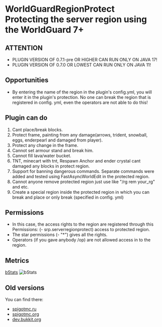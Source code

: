 # WorldGuardRegionProtect Protecting the server region using the WorldGuard 7+

## ATTENTION

* PLUGIN VERSION OF 0.7.1-pre OR HIGHER CAN RUN ONLY ON JAVA 17!
* PLUGIN VERSION OF 0.7.0 OR LOWEST CAN RUN ONLY ON JAVA 11!

## Opportunities

* By entering the name of the region in the plugin's config.yml, you will enter it in the plugin's protection. No one can break the region that is registered in config. yml, even the operators are not able to do this!

## Plugin can do

1. Cant place/break blocks.
2. Protect frame, painting from any damage(arrows, trident, snowball, eggs, enderpearl and damaged from player).
3. Protect any change in the frame.
4. Cannot set armour stand and break him.
5. Cannot fill lava/water bucket.
6. TNT, minecart with tnt, Respawn Anchor and ender crystal cant damaged any blocks in protect region.
7. Support for banning dangerous commands. Separate commands were added and tested using FastAsyncWorldEdit in the protected region.
8. Cannot anyone remove protected region just use like "/rg rem your_rg" and etc.
9. Create a special region inside the protected region in which you can break and place or only break (specified in config. yml)

## Permissions

* In this case, the access rights to the region are registered through this Permissions: (- srp.serverregionprotect) access to protected region.
* The star permissions (- "*") gives all the rights.
* Operators (if you gave anybody /op) are not allowed access in to the region.

## Metrics
[bStats](https://bstats.org/plugin/bukkit/ServerRegionProtect/12975)
![bStats](https://bstats.org/signatures/bukkit/WorldGuardRegionProtect.svg)

## Old versions

 You can find there:
* [spigotmc.ru](https://spigotmc.ru/resources/serverregionprotect-1-12-x-bolshe-ne-podderzhivaetsja.518/)
* [spigotmc.org](https://www.spigotmc.org/resources/serverregionprotect-1-12-unsupported-anymore.81333/)
* [dev.bukkit.org](https://dev.bukkit.org/projects/serverregionprotect-protect-the-private-region)
